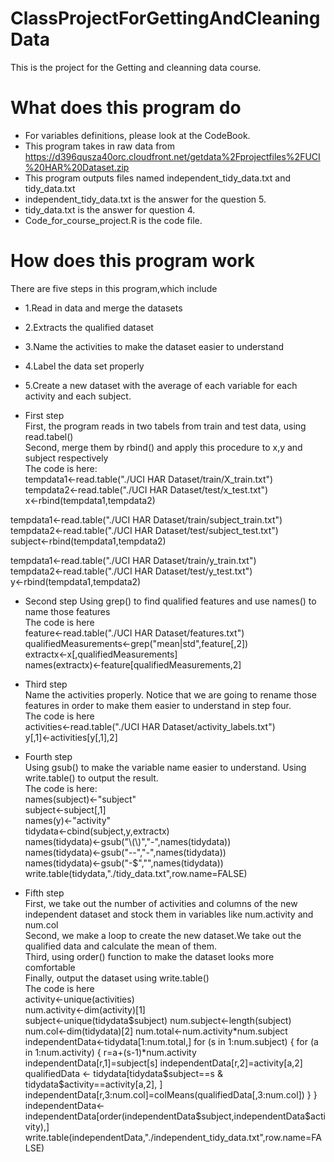 # ClassProjectForGettingAndCleaningData
 This is the project for the Getting and cleanning data course.
# What does this program do
* For variables definitions, please look at the CodeBook.
* This program takes in raw data from 
https://d396qusza40orc.cloudfront.net/getdata%2Fprojectfiles%2FUCI%20HAR%20Dataset.zip
* This program outputs files named independent_tidy_data.txt and tidy_data.txt
* independent_tidy_data.txt is the answer for the question 5.
* tidy_data.txt is the answer for question 4.
* Code_for_course_project.R is the code file.

# How does this program work
 There are five steps in this program,which include
 * 1.Read in data and merge the datasets
 * 2.Extracts the qualified dataset
 * 3.Name the activities to make the dataset easier to understand
 * 4.Label the data set properly
 * 5.Create a new dataset with the average of each variable for each activity and each subject.
 
 * First step  
 First, the program reads in two tabels from train and test data, using read.tabel()  
 Second, merge them by rbind() and apply this procedure to x,y and subject respectively   
 The code is here:  
 tempdata1<-read.table("./UCI HAR Dataset/train/X_train.txt")  
 tempdata2<-read.table("./UCI HAR Dataset/test/x_test.txt")  
 x<-rbind(tempdata1,tempdata2)  

  tempdata1<-read.table("./UCI HAR Dataset/train/subject_train.txt")  
  tempdata2<-read.table("./UCI HAR Dataset/test/subject_test.txt")  
  subject<-rbind(tempdata1,tempdata2)  

  tempdata1<-read.table("./UCI HAR Dataset/train/y_train.txt")  
  tempdata2<-read.table("./UCI HAR Dataset/test/y_test.txt")  
  y<-rbind(tempdata1,tempdata2)  

* Second step
Using grep() to find qualified features and use names() to name those features  
The code is here  
 feature<-read.table("./UCI HAR Dataset/features.txt")  
 qualifiedMeasurements<-grep("mean|std",feature[,2])  
 extractx<-x[,qualifiedMeasurements]  
 names(extractx)<-feature[qualifiedMeasurements,2]

* Third step  
Name the activities properly. Notice that we are going to rename those features in order to make them easier to understand in step four.  
The code is here  
activities<-read.table("./UCI HAR Dataset/activity_labels.txt")  
y[,1]<-activities[y[,1],2]  

* Fourth step  
Using gsub() to make the variable name easier to understand. Using write.table() to output the result.  
The code is here:  
names(subject)<-"subject"  
subject<-subject[,1]  
names(y)<-"activity"  
tidydata<-cbind(subject,y,extractx)  
names(tidydata)<-gsub("\\(\\)","-",names(tidydata))   
names(tidydata)<-gsub("--","-",names(tidydata))  
names(tidydata)<-gsub("-$","",names(tidydata))   
write.table(tidydata,"./tidy_data.txt",row.name=FALSE)  

* Fifth step  
 First, we take out the number of activities and columns of the new independent dataset and stock them in variables like   num.activity and num.col    
 Second, we make a loop to create the new dataset.We take out the qualified data and calculate the mean of them.    
 Third, using order() function to make the dataset looks more comfortable  
 Finally, output the dataset using write.table()     
 The code is here  
 activity<-unique(activities)  
 num.activity<-dim(activity)[1]  
 subject<-unique(tidydata$subject)  
 num.subject<-length(subject)  
 num.col<-dim(tidydata)[2]  
 num.total<-num.activity*num.subject  
 independentData<-tidydata[1:num.total,]  
 for (s in 1:num.subject)   
 {  
       for (a in 1:num.activity)   
       {  
             r=a+(s-1)*num.activity  
             independentData[r,1]=subject[s]  
             independentData[r,2]=activity[a,2]  
             qualifiedData <- tidydata[tidydata$subject==s & tidydata$activity==activity[a,2], ]  
             independentData[r,3:num.col]=colMeans(qualifiedData[,3:num.col])  
       }  
 }  
 independentData<-independentData[order(independentData$subject,independentData$activity),]  
 write.table(independentData,"./independent_tidy_data.txt",row.name=FALSE)  
